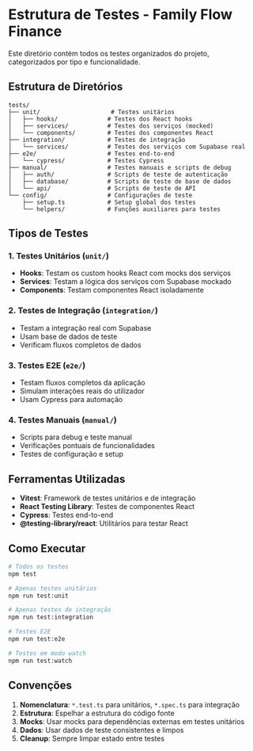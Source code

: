 # Estrutura de Testes - Family Flow Finance

Este diretório contém todos os testes organizados do projeto, categorizados por tipo e funcionalidade.

## Estrutura de Diretórios

```
tests/
├── unit/                    # Testes unitários
│   ├── hooks/              # Testes dos React hooks
│   ├── services/           # Testes dos serviços (mocked)
│   └── components/         # Testes dos componentes React
├── integration/            # Testes de integração
│   └── services/           # Testes dos serviços com Supabase real
├── e2e/                    # Testes end-to-end
│   └── cypress/            # Testes Cypress
├── manual/                 # Testes manuais e scripts de debug
│   ├── auth/               # Scripts de teste de autenticação
│   ├── database/           # Scripts de teste de base de dados
│   └── api/                # Scripts de teste de API
└── config/                 # Configurações de teste
    ├── setup.ts            # Setup global dos testes
    └── helpers/            # Funções auxiliares para testes
```

## Tipos de Testes

### 1. Testes Unitários (`unit/`)
- **Hooks**: Testam os custom hooks React com mocks dos serviços
- **Services**: Testam a lógica dos serviços com Supabase mockado
- **Components**: Testam componentes React isoladamente

### 2. Testes de Integração (`integration/`)
- Testam a integração real com Supabase
- Usam base de dados de teste
- Verificam fluxos completos de dados

### 3. Testes E2E (`e2e/`)
- Testam fluxos completos da aplicação
- Simulam interações reais do utilizador
- Usam Cypress para automação

### 4. Testes Manuais (`manual/`)
- Scripts para debug e teste manual
- Verificações pontuais de funcionalidades
- Testes de configuração e setup

## Ferramentas Utilizadas

- **Vitest**: Framework de testes unitários e de integração
- **React Testing Library**: Testes de componentes React
- **Cypress**: Testes end-to-end
- **@testing-library/react**: Utilitários para testar React

## Como Executar

```bash
# Todos os testes
npm test

# Apenas testes unitários
npm run test:unit

# Apenas testes de integração
npm run test:integration

# Testes E2E
npm run test:e2e

# Testes em modo watch
npm run test:watch
```

## Convenções

1. **Nomenclatura**: `*.test.ts` para unitários, `*.spec.ts` para integração
2. **Estrutura**: Espelhar a estrutura do código fonte
3. **Mocks**: Usar mocks para dependências externas em testes unitários
4. **Dados**: Usar dados de teste consistentes e limpos
5. **Cleanup**: Sempre limpar estado entre testes